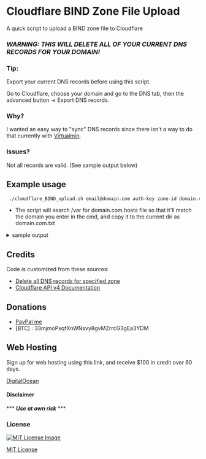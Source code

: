 # Cloudflare BIND Zone File Upload

 A quick script to upload a BIND zone file to Cloudflare

### *WARNING: THIS WILL DELETE ALL OF YOUR CURRENT DNS RECORDS FOR YOUR DOMAIN!*

### Tip:

Export your current DNS records before using this script.

Go to Cloudflare, choose your domain and go to the DNS tab,
then the advanced button -> Export DNS records.

### Why?

I wanted an easy way to "sync" DNS records since there isn't a way to do that currently with [Virtualmin](https://github.com/virtualmin/virtualmin-gpl).

### Issues?

Not all records are valid. (See sample output below)

## Example usage

```bash
 ./cloudflare_BIND_upload.sh email@domain.com auth-key zone-id domain.com false
 ```

- The script will search /var for domain.com.hosts file so that it'll match the domain you enter in the cmd, and copy it to the current dir as domain.com.txt

<details><summary>sample output</summary><p>

```bash

 {"result":{"id":"xxxxxxxxxxxxxxxxxxxxxxxxxx"},"success":true,"errors":[],"messages":[]}{"result":{"id":"xxxxxxxxxxxxxxxxxxxxxxxxxx"},"success":true,"errors":[],"messages":[]}{"result":{"id":"xxxxxxxxxxxxxxxxxxxxxxxxxx"},"success":true,"errors":[],"messages":[]}{"result":{"id":"xxxxxxxxxxxxxxxxxxxxxxxxxx"},"success":true,"errors":[],"messages":[]}{"result":{"id":"xxxxxxxxxxxxxxxxxxxxxxxxxx"},"success":true,"errors":[],"messages":[]}{"result":{"id":"xxxxxxxxxxxxxxxxxxxxxxxxxx"},"success":true,"errors":[],"messages":[]}{"result":{"id":"xxxxxxxxxxxxxxxxxxxxxxxxxx"},"success":true,"errors":[],"messages":[]}{"result":{"id":"xxxxxxxxxxxxxxxxxxxxxxxxxx"},"success":true,"errors":[],"messages":[]}{"result":{"id":"xxxxxxxxxxxxxxxxxxxxxxxxxx"},"success":true,"errors":[],"messages":[]}{"result":{"id":"xxxxxxxxxxxxxxxxxxxxxxxxxx"},"success":true,"errors":[],"messages":[]}{"result":{"id":"xxxxxxxxxxxxxxxxxxxxxxxxxx"},"success":true,"errors":[],"messages":[]}{"result":{"id":"xxxxxxxxxxxxxxxxxxxxxxxxxx"},"success":true,"errors":[],"messages":[]}{"result":{"id":"xxxxxxxxxxxxxxxxxxxxxxxxxx"},"success":true,"errors":[],"messages":[]}{"result":{"id":"xxxxxxxxxxxxxxxxxxxxxxxxxx"},"success":true,"errors":[],"messages":[]}{"result":{"id":"xxxxxxxxxxxxxxxxxxxxxxxxxx"},"success":true,"errors":[],"messages":[]}{"result":{"id":"xxxxxxxxxxxxxxxxxxxxxxxxxx"},"success":true,"errors":[],"messages":[]}{"result":{"id":"xxxxxxxxxxxxxxxxxxxxxxxxxx"},"success":true,"errors":[],"messages":[]}{"result":{"id":"xxxxxxxxxxxxxxxxxxxxxxxxxx"},"success":true,"errors":[],"messages":[]}{"result":{"recs_added":18,"recs_added_by_type":{"A":9,"DNSKEY":2,"DS":2,"MX":1,"NS":1,"TXT":3},"total_records_parsed":19},"success":true,"errors":[],"messages":[{"code":9002,"message":"domain.com.: DNS record type is invalid."},{"code":9002,"message":"domain.com.: DNS record type is invalid."},{"code":9002,"message":"domain.com.: DNS record type is invalid."},{"code":9002,"message":"domain.com.: DNS record type is invalid."},{"code":9002,"message":"domain.com.: DNS record type is invalid."},{"code":9002,"message":"domain.com.: DNS record type is invalid."},{"code":9002,"message":"domain.com.: DNS record type is invalid."},{"code":9002,"message":"domain.com.: DNS record type is invalid."},{"code":9002,"message":"domain.com.: DNS record type is invalid."},{"code":9002,"message":"_dmarc.domain.com.: DNS record type is invalid."},{"code":9002,"message":"_dmarc.domain.com.: DNS record type is invalid."},{"code":9002,"message":"_dmarc.domain.com.: DNS record type is invalid."},{"code":9002,"message":"202101._domainkey.domain.com.: DNS record type is invalid."},{"code":9002,"message":"202101._domainkey.domain.com.: DNS record type is invalid."},{"code":9002,"message":"202101._domainkey.domain.com.: DNS record type is invalid."},{"code":9002,"message":"autoconfig.domain.com.: DNS record type is invalid."},{"code":9002,"message":"autoconfig.domain.com.: DNS record type is invalid."},{"code":9002,"message":"autoconfig.domain.com.: DNS record type is invalid."},{"code":9002,"message":"autodiscover.domain.com.: DNS record type is invalid."},{"code":9002,"message":"autodiscover.domain.com.: DNS record type is invalid."},{"code":9002,"message":"autodiscover.domain.com.: DNS record type is invalid."},{"code":9002,"message":"ftp.domain.com.: DNS record type is invalid."},{"code":9002,"message":"ftp.domain.com.: DNS record type is invalid."},{"code":9002,"message":"ftp.domain.com.: DNS record type is invalid."},{"code":9002,"message":"localhost.domain.com.: DNS record type is invalid."},{"code":9002,"message":"localhost.domain.com.: DNS record type is invalid."},{"code":9002,"message":"localhost.domain.com.: DNS record type is invalid."},{"code":9002,"message":"m.domain.com.: DNS record type is invalid."},{"code":9002,"message":"m.domain.com.: DNS record type is invalid."},{"code":9002,"message":"m.domain.com.: DNS record type is invalid."},{"code":9002,"message":"mail.domain.com.: DNS record type is invalid."},{"code":9002,"message":"mail.domain.com.: DNS record type is invalid."},{"code":9002,"message":"mail.domain.com.: DNS record type is invalid."},{"code":9002,"message":"ns1.domain.com.: DNS record type is invalid."},{"code":9002,"message":"ns1.domain.com.: DNS record type is invalid."},{"code":9002,"message":"ns1.domain.com.: DNS record type is invalid."},{"code":9002,"message":"www.domain.com.: DNS record type is invalid."},{"code":9002,"message":"www.domain.com.: DNS record type is invalid."},{"code":9002,"message":"www.domain.com.: DNS record type is invalid."},{"code":81055,"message":"mail.domain.com: Non-NS records with that host already exist."}]}#
 
 ```
</p></details>

## Credits
Code is customized from these sources:
- [Delete all DNS records for specified zone](https://gist.github.com/slayer/442fa2fffed57f8409e0b23bd0673a92)
- [Cloudflare API v4 Documentation](https://api.cloudflare.com/)

## Donations 
- [PayPal me](https://paypal.me/milanddata)
- [BTC] : 33mjmoPxqfXnWNsvy8gvMZrrcG3gEa3YDM

## Web Hosting

Sign up for web hosting using this link, and receive $100 in credit over 60 days.

[DigitalOcean](https://m.do.co/c/f1f2b475fca0)

#### Disclaimer 

*** ***Use at own risk*** ***

### License

[![MIT License Image](https://upload.wikimedia.org/wikipedia/commons/thumb/0/0c/MIT_logo.svg/220px-MIT_logo.svg.png)](https://github.com/tmiland/Invidious-Updater/blob/master/LICENSE)

[MIT License](https://github.com/tmiland/Invidious-Updater/blob/master/LICENSE)
